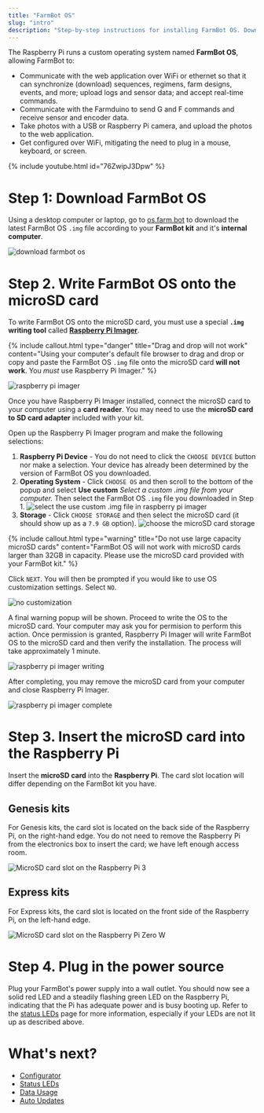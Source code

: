 ```yaml
---
title: "FarmBot OS"
slug: "intro"
description: "Step-by-step instructions for installing FarmBot OS. Download the latest FarmBot OS `.img` file at [os.farm.bot](http://os.farm.bot)."
---
```


The Raspberry Pi runs a custom operating system named **FarmBot OS**, allowing FarmBot to:

  * Communicate with the web application over WiFi or ethernet so that it can synchronize (download) sequences, regimens, farm designs, events, and more; upload logs and sensor data; and accept real-time commands.
  * Communicate with the Farmduino to send G and F commands and receive sensor and encoder data.
  * Take photos with a USB or Raspberry Pi camera, and upload the photos to the web application.
  * Get configured over WiFi, mitigating the need to plug in a mouse, keyboard, or screen.

{% include youtube.html id="76ZwipJ3Dpw" %}

# Step 1: Download FarmBot OS

Using a desktop computer or laptop, go to [os.farm.bot](http://os.farm.bot) to download the latest FarmBot OS `.img` file according to your **FarmBot kit** and it's **internal computer**.

![download farmbot os](_images/download_farmbot_os.png)

# Step 2. Write FarmBot OS onto the microSD card

To write FarmBot OS onto the microSD card, you must use a special **`.img` writing tool** called **[Raspberry Pi Imager](https://www.raspberrypi.com/software/)**.

{%
include callout.html
type="danger"
title="Drag and drop will not work"
content="Using your computer's default file browser to drag and drop or copy and paste the FarmBot OS `.img` file onto the microSD card **will not work**. You *must* use Raspberry Pi Imager."
%}

![raspberry pi imager](_images/rpi_imager.png)

Once you have Raspberry Pi Imager installed, connect the microSD card to your computer using a **card reader**. You may need to use the **microSD card to SD card adapter** included with your kit.

Open up the Raspberry Pi Imager program and make the following selections:

1. **Raspberry Pi Device** - You do not need to click the `CHOOSE DEVICE` button nor make a selection. Your device has already been determined by the version of FarmBot OS you downloaded.
2. **Operating System** - Click `CHOOSE OS` and then scroll to the bottom of the popup and select **Use custom** _Select a custom .img file from your computer._ Then select the FarmBot OS `.img` file you downloaded in Step 1.
![select the use custom .img file in raspberry pi imager](_images/rpi_imager_use_custom_os.png)
3. **Storage** - Click `CHOOSE STORAGE` and then select the microSD card (it should show up as a `7.9 GB` option).
![choose the microSD card storage](_images/rpi_imager_choose_storage.png)

{%
include callout.html
type="warning"
title="Do not use large capacity microSD cards"
content="FarmBot OS will not work with microSD cards larger than 32GB in capacity. Please use the microSD card provided with your FarmBot kit."
%}

Click `NEXT`. You will then be prompted if you would like to use OS customization settings. Select `NO`.

![no customization](_images/rpi_imager_no_customization.png)

A final warning popup will be shown. Proceed to write the OS to the microSD card. Your computer may ask you for permision to perform this action. Once permission is granted, Raspberry Pi Imager will write FarmBot OS to the microSD card and then verify the installation. The process will take approximately 1 minute.

![raspberry pi imager writing](_images/rpi_imager_writing.png)

After completing, you may remove the microSD card from your computer and close Raspberry Pi Imager.

![raspberry pi imager complete](_images/rpi_imager_complete.png)

# Step 3. Insert the microSD card into the Raspberry Pi

Insert the **microSD card** into the **Raspberry Pi**. The card slot location will differ depending on the FarmBot kit you have.

## Genesis kits

For Genesis kits, the card slot is located on the back side of the Raspberry Pi, on the right-hand edge. You do not need to remove the Raspberry Pi from the electronics box to insert the card; we have left enough access room.

![MicroSD card slot on the Raspberry Pi 3](_images/microsd_card_slot_on_the_raspberry_pi_3.jpeg)

## Express kits

For Express kits, the card slot is located on the front side of the Raspberry Pi, on the left-hand edge.

![MicroSD card slot on the Raspberry Pi Zero W](_images/microsd_card_slot_on_the_raspberry_pi_0.jpeg)

# Step 4. Plug in the power source

Plug your FarmBot's power supply into a wall outlet. You should now see a solid red <span class="fa fa-circle red"></span> LED and a steadily flashing green <span class="fa fa-circle led green"></span> LED on the Raspberry Pi, indicating that the Pi has adequate power and is busy booting up. Refer to the [status LEDs](intro/status-leds.md) page for more information, especially if your LEDs are not lit up as described above.

# What's next?

 * [Configurator](intro/configurator.md)
 * [Status LEDs](intro/status-leds.md)
 * [Data Usage](intro/data-usage.md)
 * [Auto Updates](intro/auto-updates.md)
